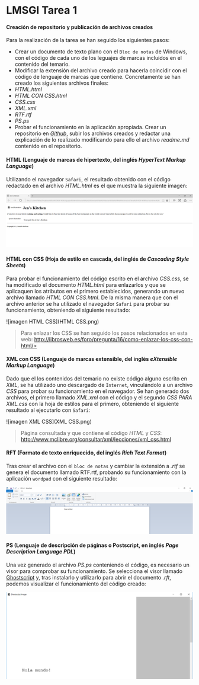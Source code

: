 # LMSGI Tarea 1
#### Creación de repositorio y publicación de archivos creados
Para la realización de la tarea se han seguido los siguientes pasos:
* Crear un documento de texto plano con el `Bloc de notas` de Windows, con el código de cada uno de los leguajes de marcas incluidos en el contenido del temario.
* Modificar la extensión del archivo creado para hacerla coincidir con el código de lenguaje de marcas que contiene. Concretamente se han creado los siguientes archivos finales:
 * _HTML.html_
 * _HTML CON CSS.html_
 * _CSS.css_
 * _XML.xml_
 * _RTF.rtf_
 * _PS.ps_
* Probar el funcionamiento en la aplicación apropiada.
Crear un repositorio en [_Github_](www.github.com), subir los archivos creados y redactar una explicación de lo realizado modificando para ello el archivo _readme.md_ contenido en el repositorio.

#### HTML (Lenguaje de marcas de hipertexto, del inglés _HyperText Markup Language_)

Utilizando el navegador `Safari`, el resultado obtenido con el código redactado en el archivo _HTML.html_ es el que muestra la siguiente imagen:

![imagen HTML](HTML.png)
#### HTML con CSS (Hoja de estilo en cascada, del inglés de _Cascading Style Sheets_)

Para probar el funcionamiento del código escrito en el archivo _CSS.css_, se ha modificado el documento _HTML.html_ para enlazarlos y que se aplicaquen los atributos en el primero establecidos, generando un nuevo archivo llamado _HTML CON CSS.html_. De la misma manera que con el archivo anterior se ha utilizado el navegador `Safari` para probar su funcionamiento, obteniendo el siguiente resultado:

![imagen HTML CSS](HTML CSS.png)

>Para enlazar los CSS se han seguido los pasos relacionados en esta web: http://librosweb.es/foro/pregunta/16/como-enlazar-los-css-con-html/>

#### XML con CSS (Lenguaje de marcas extensible, del inglés _eXtensible Markup Language_)

Dado que el los contenidos del temario no existe código alguno escrito en _XML_, se ha utilizado uno descargado de `Internet`, vinculándolo a un archivo _CSS_ para probar su funcionamiento en el navegador. Se han generado dos archivos, el primero llamado _XML.xml_ con el código y el segundo _CSS PARA XML.css_ con la hoja de estilos para el primero, obteniendo el siguiente resultado al ejecutarlo con `Safari`:

![imagen XML CSS](XML CSS.png)

>Página consultada y que contiene el código _HTML_ y _CSS_: http://www.mclibre.org/consultar/xml/lecciones/xml_css.html

#### RFT (Formato de texto enriquecido, del inglés _Rich Text Format_) 

Tras crear el archivo con el `bloc de notas` y cambiar la extensión a _.rtf_ se genera el documento llamado RTF.rtf, probando su funcionamiento con la aplicación `wordpad` con el siguiente resultado:

![imagen RTF](RTF.png)

#### PS (Lenguaje de descripción de páginas o Postscript, en inglés _Page Description Language PDL_)

Una vez generado el archivo _PS.ps_ conteniendo el código, es necesario un visor para comprobar su funcionamiento. Se selecciona el visor llamado [Ghostscript](http://www.ghostscript.com/) y, tras instalarlo y utilizarlo para abrir el documento _.rft_, podemos visualizar el funcionamiento del código creado:

![imagen PS](PS.png)

